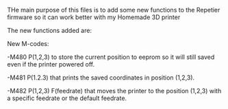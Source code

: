 THe main purpose of this files is to add some new functions to the Repetier firmware so it can work better with my Homemade 3D printer

The new functions added are:

New M-codes:

-M480 P(1,2,3)  to store the current position to eeprom so it will still saved even if the printer powered off.

-M481 P(1.2.3) that prints the saved coordinates in position (1,2,3).

-M482 P(1,2,3) F(feedrate) that moves the printer to the position (1,2,3) with a specific feedrate or the default feedrate.
